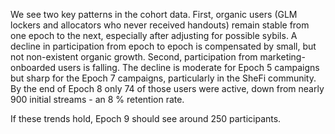 
We see two key patterns in the cohort data. First, organic users (GLM lockers and allocators who never received handouts) remain stable from one epoch to the next, especially after adjusting for possible sybils. A decline in participation from epoch to epoch is compensated by small, but not non-existent organic growth. Second, participation from marketing-onboarded users is falling. The decline is moderate for Epoch 5 campaigns but sharp for the Epoch 7 campaigns, particularly in the SheFi community. By the end of Epoch 8 only 74 of those users were active, down from nearly 900 initial streams - an 8 % retention rate.

If these trends hold, Epoch 9 should see around 250 participants.